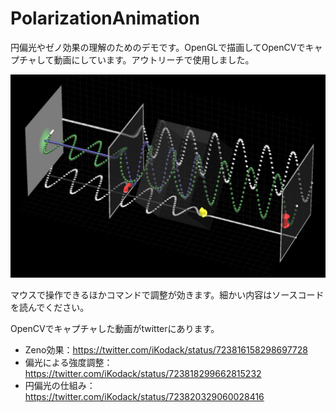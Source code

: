 # PolarizationAnimation

円偏光やゼノ効果の理解のためのデモです。OpenGLで描画してOpenCVでキャプチャして動画にしています。アウトリーチで使用しました。

![デモ](demo.png)

マウスで操作できるほかコマンドで調整が効きます。細かい内容はソースコードを読んでください。

OpenCVでキャプチャした動画がtwitterにあります。
 - Zeno効果：https://twitter.com/iKodack/status/723816158298697728
 - 偏光による強度調整：https://twitter.com/iKodack/status/723818299662815232
 - 円偏光の仕組み：https://twitter.com/iKodack/status/723820329060028416
